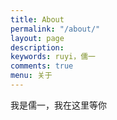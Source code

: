```yaml
---
title: About
permalink: "/about/"
layout: page
description: 
keywords: ruyi，儒一
comments: true
menu: 关于
---
```


我是儒一，我在这里等你